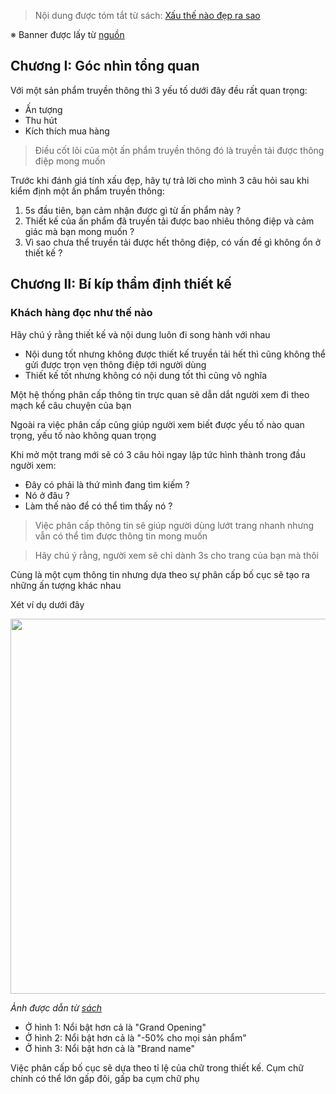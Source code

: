 > Nội dung được tóm tắt từ sách: [Xấu thế nào đẹp ra sao](https://tiki.vn/xau-the-nao-dep-ra-sao-bi-kip-tham-dinh-thiet-ke-trong-marketing-tai-ban-lan-thu-tu-p8274320.html)

※ Banner được lấy từ [nguồn](https://www.brandsvietnam.com/10489-Xau-the-nao-Dep-ra-sao-Loi-giai-nao-cho-nhung-tran-tro-cua-Marketer)

## Chương I: Góc nhìn tổng quan

Với một sản phẩm truyền thông thì 3 yếu tố dưới đây đều rất quan trọng:
- Ấn tượng
- Thu hút
- Kích thích mua hàng

> Điều cốt lõi của một ấn phẩm truyền thông đó là truyền tải được thông điệp mong muốn

Trước khi đánh giá tính xấu đẹp, hãy tự trả lời cho mình 3 câu hỏi sau khi kiểm định một ấn phẩm truyền thông:

1. 5s đầu tiên, bạn cảm nhận được gì từ ấn phẩm này ?
2. Thiết kế của ấn phẩm đã truyền tải được bao nhiêu thông điệp và cảm giác mà bạn mong muốn ?
3. Vì sao chưa thể truyền tải được hết thông điệp, có vấn đề gì không ổn ở thiết kế ?

## Chương II: Bí kíp thẩm định thiết kế

### Khách hàng đọc như thế nào
	
Hãy chú ý rằng thiết kế và nội dung luôn đi song hành với nhau
 * Nội dung tốt nhưng không được thiết kế truyền tải hết thì cũng không thể gửi được trọn vẹn thông điệp tới người dùng
 * Thiết kế tốt nhưng không có nội dung tốt thì cũng vô nghĩa

Một hệ thống phân cấp thông tin trực quan sẽ dẫn dắt người xem đi theo mạch kể câu chuyện của bạn

Ngoài ra việc phân cấp cũng giúp người xem biết được yếu tố nào quan trọng, yếu tố nào không quan trọng

Khi mở một trang mới sẽ có 3 câu hỏi ngay lập tức hình thành trong đầu người xem:
- Đây có phải là thứ mình đang tìm kiếm ?
- Nó ở đâu ?
- Làm thế nào để có thể tìm thấy nó ?

> Việc phân cấp thông tin sẽ giúp người dùng lướt trang nhanh nhưng vẫn có thể tìm được thông tin mong muốn

> Hãy chú ý rằng, người xem sẽ chỉ dành 3s cho trang của bạn mà thôi

Cùng là một cụm thông tin nhưng dựa theo sự phân cấp bố cục sẽ tạo ra những ấn tượng khác nhau

Xét ví dụ dưới đây

<img src="https://user-images.githubusercontent.com/15076665/94341630-e9c9ec00-0045-11eb-92bb-73e71066e403.jpg" width="600">

*Ảnh được dẫn từ [sách](https://tiki.vn/xau-the-nao-dep-ra-sao-bi-kip-tham-dinh-thiet-ke-trong-marketing-tai-ban-lan-thu-tu-p8274320.html)*

- Ở hình 1: Nổi bật hơn cả là "Grand Opening"
- Ở hình 2: Nổi bật hơn cả là "-50% cho mọi sản phẩm"
- Ở hình 3: Nổi bật hơn cả là "Brand name"

Việc phân cấp bố cục sẽ dựa theo tỉ lệ của chữ trong thiết kế. Cụm chữ chính có thể lớn gấp đôi, gấp ba cụm chữ phụ
